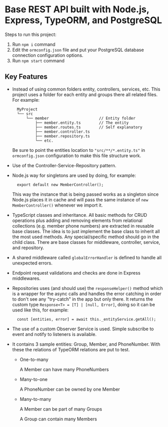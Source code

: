 # Base REST API built with Node.js, Express, TypeORM, and PostgreSQL

Steps to run this project:

1. Run `npm i` command
2. Edit the `ormconfig.json` file and put your PostgreSQL database connection configuration options.
3. Run `npm start` command

## Key Features
* Instead of using common folders entity, controllers, services, etc. This project uses a folder for each entity and groups there all related files. For example:

		MyProject
		└── src
		    └── member       				// Entity folder
		        ├── member.entity.ts		// The entity
		        ├── member.routes.ts		// Self explanatory
		        ├── member.controller.ts
		        ├── member.repository.ts
		        └── etc.
	Be sure to point the entities location to `"src/**/*.entity.ts"` in `ormconfig.json` configuration to make this file structure work.
* Use of the Controller-Service-Repository pattern.
* Node.js way for singletons are used by doing, for example:

		export default new MemberController();

	This way the instance that is being passed works as a singleton since Node.js places it in cache and will pass the same instance of `new MemberController()` whenever we import it.
* TypeScript classes and inheritance. All basic methods for CRUD operations plus adding and removing elements from relational collections (e.g. member phone numbers) are extracted in reusable base classes. The idea is to just implement the base class to inherit all the most used methods. Any special/specific method should go in the child class. There are base classes for middleware, controller, service, and repository.
* A shared middleware called `globalErrorHandler` is defined to handle all unexpected errors.
* Endpoint request validations and checks are done in Express middlewares.
* Repositories uses (and should use) the `responseHelper()` method which is a wrapper for the async calls and handles the error catching in order to don't see any "try-catch" in the app but only there. It returns the custom type `Response<T> = [T] | [null, Error]`, doing so it can be used like this, for example:

		const [entities, error] = await this._entityService.getAll();

* The use of a custom Observer Service is used. Simple subscribe to event and notify to listeners is available.
* It contains 3 sample entities: Group, Member, and PhoneNumber. With these the relations of TypeORM relations are put to test.
	* One-to-many

		A Member can have many PhoneNumbers
	* Many-to-one

		A PhoneNumber can be owned by one Member
	* Many-to-many

		A Member can be part of many Groups

		A Group can contain many Members

